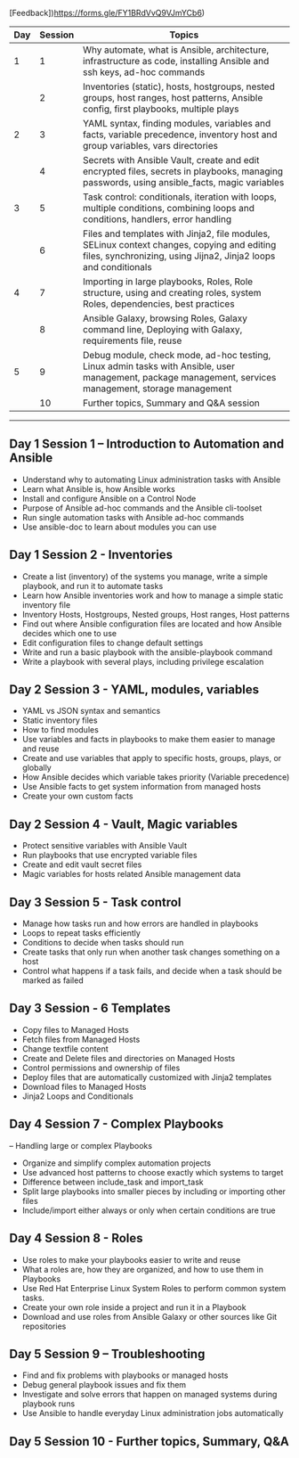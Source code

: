 [Feedback])https://forms.gle/FY1BRdVvQ9VJmYCb6)

| Day | Session | Topics |
|-----|---------|--------|
| 1 | 1	| Why automate, what is Ansible, architecture, infrastructure as code, installing Ansible and ssh keys, ad-hoc commands |
|	| 2	| Inventories (static), hosts, hostgroups, nested groups, host ranges, host patterns, Ansible config, first playbooks, multiple plays |
| 2 | 3	| YAML syntax, finding modules, variables and facts, variable precedence, inventory host and group variables, vars directories |
|	| 4	| Secrets with Ansible Vault, create and edit encrypted files, secrets in playbooks, managing passwords, using ansible_facts, magic variables |
| 3 |	5 |	Task control: conditionals, iteration with loops, multiple conditions, combining loops and conditions, handlers, error handling |
| |	6	| Files and templates with Jinja2, file modules, SELinux context changes, copying and editing files, synchronizing, using Jijna2, Jinja2 loops and conditionals |
| 4	| 7	| Importing in large playbooks, Roles, Role structure, using and creating roles, system Roles, dependencies, best practices |
|	| 8	| Ansible Galaxy, browsing Roles, Galaxy command line, Deploying with Galaxy, requirements file, reuse |
| 5	| 9	| Debug module, check mode, ad-hoc testing, Linux admin tasks with Ansible, user management, package management, services management, storage management |
| |	10	| Further topics, Summary and Q&A session|


---
## Day 1 Session 1 – Introduction to Automation and Ansible

- Understand why to automating Linux administration tasks with Ansible
- Learn what Ansible is, how Ansible works
- Install and configure Ansible on a Control Node
- Purpose of Ansible ad-hoc commands and the Ansible cli-toolset
- Run single automation tasks with Ansible ad-hoc commands
- Use ansible-doc to learn about modules you can use

## Day 1 Session 2 - Inventories

- Create a list (inventory) of the systems you manage, write a simple playbook, and run it to automate tasks
- Learn how Ansible inventories work and how to manage a simple static inventory file
- Inventory Hosts, Hostgroups, Nested groups, Host ranges, Host patterns
- Find out where Ansible configuration files are located and how Ansible decides which one to use
- Edit configuration files to change default settings
- Write and run a basic playbook with the ansible-playbook command
- Write a playbook with several plays, including privilege escalation

## Day 2 Session 3 - YAML, modules, variables

- YAML vs JSON syntax and semantics
- Static inventory files
- How to find modules
- Use variables and facts in playbooks to make them easier to manage and reuse
- Create and use variables that apply to specific hosts, groups, plays, or globally
- How Ansible decides which variable takes priority (Variable precedence)
- Use Ansible facts to get system information from managed hosts
- Create your own custom facts

## Day 2 Session 4 - Vault, Magic variables

- Protect sensitive variables with Ansible Vault
- Run playbooks that use encrypted variable files
- Create and edit vault secret files
- Magic variables for hosts related Ansible management data

## Day 3 Session 5 - Task control

- Manage how tasks run and how errors are handled in playbooks
- Loops to repeat tasks efficiently
- Conditions to decide when tasks should run
- Create tasks that only run when another task changes something on a host
- Control what happens if a task fails, and decide when a task should be marked as failed

## Day 3 Session - 6 Templates

- Copy files to Managed Hosts
- Fetch files from Managed Hosts
- Change textfile content
- Create and Delete files and directories on Managed Hosts
- Control permissions and ownership of files
- Deploy files that are automatically customized with Jinja2 templates
- Download files to Managed Hosts
- Jinja2 Loops and Conditionals

## Day 4 Session 7 - Complex Playbooks

– Handling large or complex Playbooks
- Organize and simplify complex automation projects
- Use advanced host patterns to choose exactly which systems to target
- Difference between include_task and import_task
- Split large playbooks into smaller pieces by including or importing other files
- Include/import either always or only when certain conditions are true

## Day 4 Session 8 - Roles

- Use roles to make your playbooks easier to write and reuse
- What a roles are, how they are organized, and how to use them in Playbooks
- Use Red Hat Enterprise Linux System Roles to perform common system tasks.
- Create your own role inside a project and run it in a Playbook
- Download and use roles from Ansible Galaxy or other sources like Git repositories

## Day 5 Session 9 – Troubleshooting

- Find and fix problems with playbooks or managed hosts
- Debug general playbook issues and fix them
- Investigate and solve errors that happen on managed systems during playbook runs
- Use Ansible to handle everyday Linux administration jobs automatically

## Day 5 Session 10 - Further topics, Summary, Q&A


